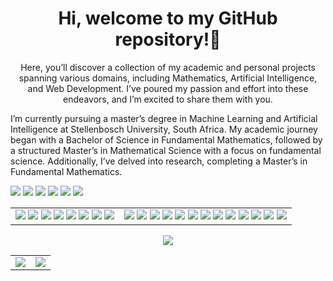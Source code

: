 <h1 align="center">Hi, welcome to my GitHub repository!👋 </h1>
<p align="center">
Here, you’ll discover a collection of my academic and personal projects spanning various domains, including Mathematics, Artificial Intelligence, and Web Development. I’ve poured my passion and effort into these endeavors, and I’m excited to share them with you.
</p>
<p>
I’m currently pursuing a master’s degree in Machine Learning and Artificial Intelligence at Stellenbosch University, South Africa. My academic journey began with a Bachelor of Science in Fundamental Mathematics, followed by a structured Master’s in Mathematical Science with a focus on fundamental science. Additionally, I’ve delved into research, completing a Master’s in Fundamental Mathematics.</p>
</p>

<p align="center">

[<img src="https://img.shields.io/badge/-Website-c14438?style=flat&logo=Google-Chrome&logoColor=white&link=https://fahazavana.github.io/"/>](https://fahazavana.github.io/)
[<img src="https://img.shields.io/badge/-LinkedIn-blue?style=flat&logo=Linkedin&logoColor=white"/>](https://www.linkedin.com/in/randrianantenaina-jean-lucien-82b98622b/) 
[<img src="https://img.shields.io/badge/-Gmail-c14438?style=flat&logo=Gmail&logoColor=white"/>](mailto:rjlucienaina@gmail.com) 
[<img src="https://img.shields.io/badge/-Twitter-1da1f2?labelColor=1da1f2&logo=twitter&logoColor=white&link=https://twitter.com/rjlucienaina"/>](https://twitter.com/rjlucienaina) <img src="https://komarev.com/ghpvc/?username=Fahazavana&color=blue&style=flat)" /> [<img src="https://img.shields.io/github/followers/Fahazavana?label=Follow&style=social"/>](https://github.com/Fahazavana) 

</p>
<table align='center' style="border-collapse: collapse; border: none;">
<tr style="border:none;">
        <td  style="border:none;">
                <img src="https://img.shields.io/badge/-Optimization-05122A?style=flat&logo=&color=5a5a67"/>
                <img src="https://img.shields.io/badge/-Machine%20Learning-05122A?style=flat&logo=&color=5a5a67"/>
                <img src="https://img.shields.io/badge/-Deep%20Learning-05122A?style=flat&logo=&color=5a5a67"/>
                <img src="https://img.shields.io/badge/-Computer%20Vision-05122A?style=flat&logo=&color=5a5a67"/>
                <img src="https://img.shields.io/badge/-Probabilistic%20Modelling-05122A?style=flat&logo=&color=5a5a67"/>
                <img src="https://img.shields.io/badge/-Web%20Development-05122A?style=flat&logo=&color=5a5a67"/>
                <img src="https://img.shields.io/badge/-Cryptography-05122A?style=flat&logo=&color=5a5a67"/>
                <img src="https://img.shields.io/badge/-PDEs-05122A?style=flat&logo=&color=5a5a67"/>
        </td>
        <td style="border:none;"> 
            <img src="https://img.shields.io/badge/-Python-05122A?style=flat&logo=Python&color=5a5a67"/>
            <img src="https://img.shields.io/badge/-PyTorch-05122A?style=flat&logo=PyTorch&color=5a5a67"/> 
            <img src="https://img.shields.io/badge/-TensorFlow-05122A?style=flat&logo=TensorFlow&color=5a5a67"/> 
            <img src="https://img.shields.io/badge/-JAX-05122A?style=flat&logo=JAX&color=5a5a67"/>
            <img src="https://img.shields.io/badge/-Scikit%20Learn-05122A?style=flat&logo=Scikit-Learn&color=5a5a67"/>
            <img src="https://img.shields.io/badge/-MySQL-05122A?style=flat&logo=MySQL&color=5a5a67"/>
            <img src="https://img.shields.io/badge/-Pandas-05122A?style=flat&logo=Pandas&color=5a5a67"/>
            <img src="https://img.shields.io/badge/-Numpy-05122A?style=flat&logo=Numpy&color=5a5a67"/>
            <img src="https://img.shields.io/badge/-Matplotlib-05122A?style=flat&logo=Matplotlib&color=5a5a67"/>
            <img src="https://img.shields.io/badge/-Flask-05122A?style=flat&logo=Flask&color=5a5a67"/>
            <img src="https://img.shields.io/badge/-Django-05122A?style=flat&logo=Django&color=5a5a67"/>
            <img src="https://img.shields.io/badge/-JavaScript-05122A?style=flat&logo=JavaScript&color=5a5a67"/>
            <img src="https://img.shields.io/badge/-NodeJS-05122A?style=flat&logo=NodeJS&color=5a5a67"/>
        </td>
  </tr>     
</table>
<p align="center">
        <img src="https://github-readme-stats.vercel.app/api/top-langs/?username=Fahazavana&layout=compact&hide_border=true&hide=tex,html,css"/>
        <table align='center' style="border-collapse: collapse; border: none;"> 
        <tr style="border:none;"> 
                <td style="border:none;">
                        <img src="http://github-profile-summary-cards.vercel.app/api/cards/profile-details?username=Fahazavana&theme=transparent" />
                </td> 
                <td style="border:0px solid white;">
                        <img src="https://github-readme-streak-stats.herokuapp.com/?user=Fahazavana&hide_border=true&card_width=338&theme=transparent"/>
                </td> 
        </tr> 
</table>

</p>
